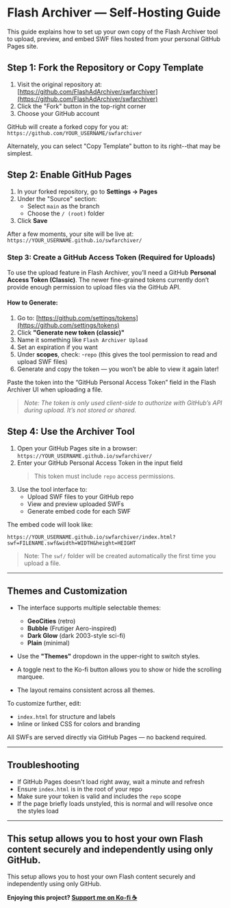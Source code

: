 # Flash Archiver — Self-Hosting Guide

This guide explains how to set up your own copy of the Flash Archiver tool to upload, preview, and embed SWF files hosted from your personal GitHub Pages site.

## Step 1: Fork the Repository or Copy Template

1. Visit the original repository at: [https://github.com/FlashAdArchiver/swfarchiver](https://github.com/FlashAdArchiver/swfarchiver)  
2. Click the "Fork" button in the top-right corner
3. Choose your GitHub account  

GitHub will create a forked copy for you at:  
`https://github.com/YOUR_USERNAME/swfarchiver`

Alternately, you can select "Copy Template" button to its right--that may be simplest.

## Step 2: Enable GitHub Pages

1. In your forked repository, go to **Settings → Pages**  
2. Under the "Source" section:  
   - Select `main` as the branch  
   - Choose the `/ (root)` folder  
3. Click **Save**

After a few moments, your site will be live at:  
`https://YOUR_USERNAME.github.io/swfarchiver/`

### Step 3: Create a GitHub Access Token (Required for Uploads)

To use the upload feature in Flash Archiver, you’ll need a GitHub **Personal Access Token (Classic)**. The newer fine-grained tokens currently don’t provide enough permission to upload files via the GitHub API.

#### How to Generate:

1. Go to: [https://github.com/settings/tokens](https://github.com/settings/tokens)
2. Click **"Generate new token (classic)"**
3. Name it something like `Flash Archiver Upload`
4. Set an expiration if you want
5. Under **scopes**, check:
   -`repo` (this gives the tool permission to read and upload SWF files)
6. Generate and copy the token — you won’t be able to view it again later!

Paste the token into the “GitHub Personal Access Token” field in the Flash Archiver UI when uploading a file.

> *Note: The token is only used client-side to authorize with GitHub’s API during upload. It’s not stored or shared.*

## Step 4: Use the Archiver Tool

1. Open your GitHub Pages site in a browser:  
   `https://YOUR_USERNAME.github.io/swfarchiver/`  
2. Enter your GitHub Personal Access Token in the input field  
   > This token must include `repo` access permissions.  
3. Use the tool interface to:  
   - Upload SWF files to your GitHub repo  
   - View and preview uploaded SWFs  
   - Generate embed code for each SWF  

The embed code will look like:

```
https://YOUR_USERNAME.github.io/swfarchiver/index.html?swf=FILENAME.swf&width=WIDTH&height=HEIGHT
```

> Note: The `swf/` folder will be created automatically the first time you upload a file.

---

## Themes and Customization

- The interface supports multiple selectable themes:  
  - **GeoCities** (retro)  
  - **Bubble** (Frutiger Aero-inspired)  
  - **Dark Glow** (dark 2003-style sci-fi)  
  - **Plain** (minimal)

- Use the **"Themes"** dropdown in the upper-right to switch styles.  
- A toggle next to the Ko-fi button allows you to show or hide the scrolling marquee.  
- The layout remains consistent across all themes.

To customize further, edit:
- `index.html` for structure and labels  
- Inline or linked CSS for colors and branding

All SWFs are served directly via GitHub Pages — no backend required.

---

## Troubleshooting

- If GitHub Pages doesn't load right away, wait a minute and refresh  
- Ensure `index.html` is in the root of your repo  
- Make sure your token is valid and includes the `repo` scope  
- If the page briefly loads unstyled, this is normal and will resolve once the styles load

---

This setup allows you to host your own Flash content securely and independently using only GitHub.
---

This setup allows you to host your own Flash content securely and independently using only GitHub.

**Enjoying this project? [Support me on Ko-fi ☕](https://ko-fi.com/K3K11GA733)**  
